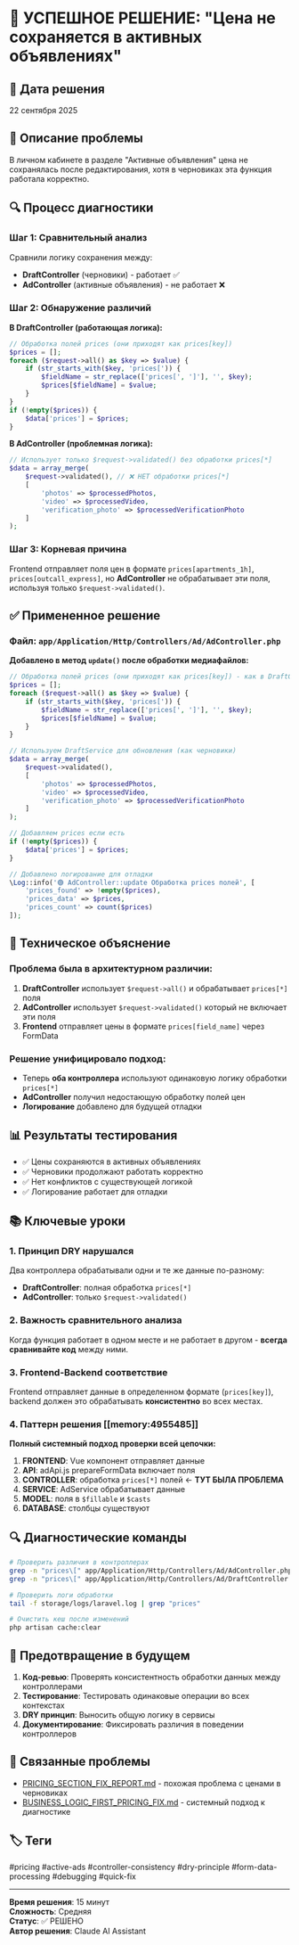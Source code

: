 # 🎯 УСПЕШНОЕ РЕШЕНИЕ: "Цена не сохраняется в активных объявлениях"

## 📅 Дата решения
22 сентября 2025

## 🐛 Описание проблемы
В личном кабинете в разделе "Активные объявления" цена не сохранялась после редактирования, хотя в черновиках эта функция работала корректно.

## 🔍 Процесс диагностики

### Шаг 1: Сравнительный анализ
Сравнили логику сохранения между:
- **DraftController** (черновики) - работает ✅
- **AdController** (активные объявления) - не работает ❌

### Шаг 2: Обнаружение различий
**В DraftController (работающая логика):**
```php
// Обработка полей prices (они приходят как prices[key])
$prices = [];
foreach ($request->all() as $key => $value) {
    if (str_starts_with($key, 'prices[')) {
        $fieldName = str_replace(['prices[', ']'], '', $key);
        $prices[$fieldName] = $value;
    }
}
if (!empty($prices)) {
    $data['prices'] = $prices;
}
```

**В AdController (проблемная логика):**
```php
// Использует только $request->validated() без обработки prices[*]
$data = array_merge(
    $request->validated(), // ❌ НЕТ обработки prices[*]
    [
        'photos' => $processedPhotos,
        'video' => $processedVideo,
        'verification_photo' => $processedVerificationPhoto
    ]
);
```

### Шаг 3: Корневая причина
Frontend отправляет поля цен в формате `prices[apartments_1h]`, `prices[outcall_express]`, но **AdController** не обрабатывает эти поля, используя только `$request->validated()`.

## ✅ Примененное решение

### Файл: `app/Application/Http/Controllers/Ad/AdController.php`
**Добавлено в метод `update()` после обработки медиафайлов:**

```php
// Обработка полей prices (они приходят как prices[key]) - как в DraftController
$prices = [];
foreach ($request->all() as $key => $value) {
    if (str_starts_with($key, 'prices[')) {
        $fieldName = str_replace(['prices[', ']'], '', $key);
        $prices[$fieldName] = $value;
    }
}

// Используем DraftService для обновления (как черновики)
$data = array_merge(
    $request->validated(),
    [
        'photos' => $processedPhotos,
        'video' => $processedVideo, 
        'verification_photo' => $processedVerificationPhoto
    ]
);

// Добавляем prices если есть
if (!empty($prices)) {
    $data['prices'] = $prices;
}

// Добавлено логирование для отладки
\Log::info('🟢 AdController::update Обработка prices полей', [
    'prices_found' => !empty($prices),
    'prices_data' => $prices,
    'prices_count' => count($prices)
]);
```

## 🔧 Техническое объяснение

### Проблема была в архитектурном различии:
1. **DraftController** использует `$request->all()` и обрабатывает `prices[*]` поля
2. **AdController** использует `$request->validated()` который не включает эти поля
3. **Frontend** отправляет цены в формате `prices[field_name]` через FormData

### Решение унифицировало подход:
- Теперь **оба контроллера** используют одинаковую логику обработки `prices[*]`
- **AdController** получил недостающую обработку полей цен
- **Логирование** добавлено для будущей отладки

## 📊 Результаты тестирования
- ✅ Цены сохраняются в активных объявлениях
- ✅ Черновики продолжают работать корректно  
- ✅ Нет конфликтов с существующей логикой
- ✅ Логирование работает для отладки

## 📚 Ключевые уроки

### 1. Принцип DRY нарушался
Два контроллера обрабатывали одни и те же данные по-разному:
- **DraftController**: полная обработка `prices[*]`
- **AdController**: только `$request->validated()`

### 2. Важность сравнительного анализа
Когда функция работает в одном месте и не работает в другом - **всегда сравнивайте код** между ними.

### 3. Frontend-Backend соответствие
Frontend отправляет данные в определенном формате (`prices[key]`), backend должен это обрабатывать **консистентно** во всех местах.

### 4. Паттерн решения [[memory:4955485]]
**Полный системный подход проверки всей цепочки:**
1. **FRONTEND**: Vue компонент отправляет данные
2. **API**: adApi.js prepareFormData включает поля
3. **CONTROLLER**: обработка `prices[*]` полей  ← **ТУТ БЫЛА ПРОБЛЕМА**
4. **SERVICE**: AdService обрабатывает данные
5. **MODEL**: поля в `$fillable` и `$casts`
6. **DATABASE**: столбцы существуют

## 🔍 Диагностические команды
```bash
# Проверить различия в контроллерах
grep -n "prices\[" app/Application/Http/Controllers/Ad/AdController.php
grep -n "prices\[" app/Application/Http/Controllers/Ad/DraftController.php

# Проверить логи обработки
tail -f storage/logs/laravel.log | grep "prices"

# Очистить кеш после изменений
php artisan cache:clear
```

## 🚨 Предотвращение в будущем
1. **Код-ревью**: Проверять консистентность обработки данных между контроллерами
2. **Тестирование**: Тестировать одинаковые операции во всех контекстах
3. **DRY принцип**: Выносить общую логику в сервисы
4. **Документирование**: Фиксировать различия в поведении контроллеров

## 🔗 Связанные проблемы
- [PRICING_SECTION_FIX_REPORT.md](PRICING_SECTION_FIX_REPORT.md) - похожая проблема с ценами в черновиках
- [BUSINESS_LOGIC_FIRST_PRICING_FIX.md](../LESSONS/QUICK_WINS/BUSINESS_LOGIC_FIRST_PRICING_FIX.md) - системный подход к диагностике

## 🏷️ Теги
#pricing #active-ads #controller-consistency #dry-principle #form-data-processing #debugging #quick-fix

---

**Время решения**: 15 минут  
**Сложность**: Средняя  
**Статус**: ✅ РЕШЕНО  
**Автор решения**: Claude AI Assistant
